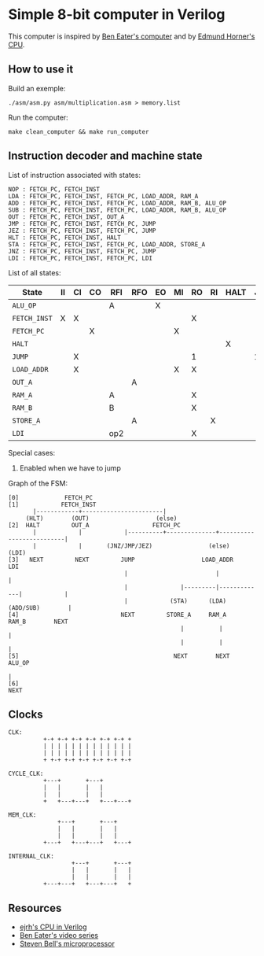 Simple 8-bit computer in Verilog
================================

This computer is inspired by [Ben Eater's computer](https://eater.net/8bit/) and by [Edmund Horner's CPU](https://github.com/ejrh/cpu).


## How to use it

Build an exemple:

```
./asm/asm.py asm/multiplication.asm > memory.list
```

Run the computer:

```
make clean_computer && make run_computer
```


## Instruction decoder and machine state

List of instruction associated with states:

```
NOP : FETCH_PC, FETCH_INST
LDA : FETCH_PC, FETCH_INST, FETCH_PC, LOAD_ADDR, RAM_A
ADD : FETCH_PC, FETCH_INST, FETCH_PC, LOAD_ADDR, RAM_B, ALU_OP
SUB : FETCH_PC, FETCH_INST, FETCH_PC, LOAD_ADDR, RAM_B, ALU_OP
OUT : FETCH_PC, FETCH_INST, OUT_A
JMP : FETCH_PC, FETCH_INST, FETCH_PC, JUMP
JEZ : FETCH_PC, FETCH_INST, FETCH_PC, JUMP
HLT : FETCH_PC, FETCH_INST, HALT
STA : FETCH_PC, FETCH_INST, FETCH_PC, LOAD_ADDR, STORE_A
JNZ : FETCH_PC, FETCH_INST, FETCH_PC, JUMP
LDI : FETCH_PC, FETCH_INST, FETCH_PC, LDI
```

List of all states:

| State         | II | CI | CO | RFI | RFO | EO | MI | RO | RI | HALT | J | OI |
|---------------|----|----|----|-----|-----|----|----|----|----|------|---|----|
| `ALU_OP`      |    |    |    | A   |     | X  |    |    |    |      |   |    |
| `FETCH_INST`  | X  | X  |    |     |     |    |    | X  |    |      |   |    |
| `FETCH_PC`    |    |    | X  |     |     |    | X  |    |    |      |   |    |
| `HALT`        |    |    |    |     |     |    |    |    |    | X    |   |    |
| `JUMP`        |    | X  |    |     |     |    |    | 1  |    |      | 1 |    |
| `LOAD_ADDR`   |    | X  |    |     |     |    | X  | X  |    |      |   |    |
| `OUT_A`       |    |    |    |     | A   |    |    |    |    |      |   | X  |
| `RAM_A`       |    |    |    | A   |     |    |    | X  |    |      |   |    |
| `RAM_B`       |    |    |    | B   |     |    |    | X  |    |      |   |    |
| `STORE_A`     |    |    |    |     | A   |    |    |    | X  |      |   |    |
| `LDI`         |    |    |    | op2 |     |    |    | X  |    |      |   |    |

Special cases:

1. Enabled when we have to jump


Graph of the FSM:

```
[0]             FETCH_PC
[1]            FETCH_INST
       |------------+-----------------------|
     (HLT)        (OUT)                   (else)
[2]  HALT         OUT_A                  FETCH_PC
       |            |            |----------+--------------+--------------------------|
       |            |       (JNZ/JMP/JEZ)                (else)                     (LDI)
[3]   NEXT         NEXT         JUMP                   LOAD_ADDR                     LDI
                                 |                         |                          |
                                 |               |---------|-------------|            |
                                 |            (STA)      (LDA)       (ADD/SUB)        |
[4]                             NEXT         STORE_A     RAM_A         RAM_B        NEXT
                                                 |          |            |
                                                 |          |            |
[5]                                            NEXT        NEXT       ALU_OP
                                                                         |
[6]                                                                    NEXT
```

## Clocks

```
CLK:
          +-+ +-+ +-+ +-+ +-+ +-+ +
          | | | | | | | | | | | | |
          | | | | | | | | | | | | |
          + +-+ +-+ +-+ +-+ +-+ +-+

CYCLE_CLK:
          +---+       +---+
          |   |       |   |
          |   |       |   |
          +   +---+---+   +---+---+

MEM_CLK:
              +---+       +---+
              |   |       |   |
              |   |       |   |
          +---+   +---+---+   +---+

INTERNAL_CLK:
                  +---+       +---+
                  |   |       |   |
                  |   |       |   |
          +---+---+   +---+---+   +
```

## Resources

* [ejrh's CPU in Verilog](https://github.com/ejrh/cpu)
* [Ben Eater's video series](https://eater.net/8bit/)
* [Steven Bell's microprocessor](https://stanford.edu/~sebell/oc_projects/ic_design_finalreport.pdf)

